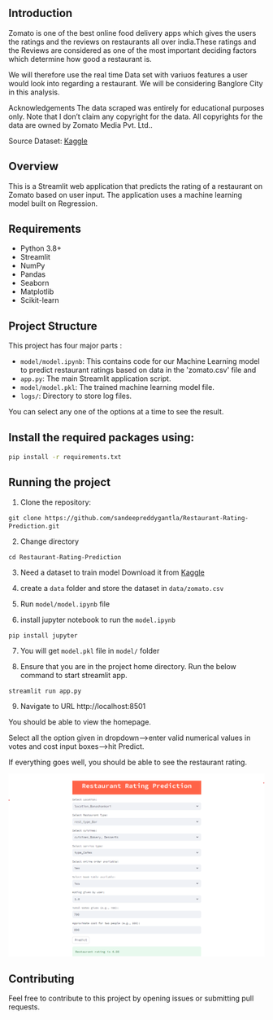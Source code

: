 ## Introduction
Zomato is one of the best online food delivery apps which gives the users the ratings and the reviews on restaurants all over india.These ratings and the Reviews are considered as one of the most important deciding factors which determine how good a restaurant is.

We will therefore use the real time Data set with variuos features a user would look into regarding a restaurant. We will be considering Banglore City in this analysis.

Acknowledgements The data scraped was entirely for educational purposes only. Note that I don’t claim any copyright for the data. All copyrights for the data are owned by Zomato Media Pvt. Ltd..

Source Dataset: [Kaggle](https://www.kaggle.com/datasets/himanshupoddar/zomato-bangalore-restaurants/data)

## Overview

This is a Streamlit web application that predicts the rating of a restaurant on Zomato based on user input. The application uses a machine learning model built on Regression.

## Requirements

- Python 3.8+
- Streamlit
- NumPy
- Pandas
- Seaborn
- Matplotlib
- Scikit-learn

## Project Structure
This project has four major parts :
- `model/model.ipynb`: This contains code for our Machine Learning model to predict restaurant ratings based on data in the 'zomato.csv' file and 
- `app.py`: The main Streamlit application script.
- `model/model.pkl`: The trained machine learning model file.
- `logs/`: Directory to store log files.

You can select any one of the options at a time to see the result.

## Install the required packages using:

```bash
pip install -r requirements.txt
```

## Running the project
1. Clone the repository:
```
git clone https://github.com/sandeepreddygantla/Restaurant-Rating-Prediction.git
```
2. Change directory
```
cd Restaurant-Rating-Prediction
```
3. Need a dataset to train model Download it from [Kaggle](https://www.kaggle.com/datasets/himanshupoddar/zomato-bangalore-restaurants/data)

4. create a `data` folder and store the dataset in `data/zomato.csv`

5. Run `model/model.ipynb` file

6. install jupyter notebook to run the `model.ipynb`
```
pip install jupyter
``` 
7. You will get `model.pkl` file in `model/` folder

8. Ensure that you are in the project home directory. Run the below command to start streamlit app.
   
```
streamlit run app.py
```

9. Navigate to URL http://localhost:8501

You should be able to view the homepage.

Select all the option given in dropdown-->enter valid numerical values in votes and cost input boxes-->hit Predict.

If everything goes well, you should  be able to see the restaurant rating.

![image](https://github.com/sandeepreddygantla/Restaurant-Rating-Prediction/blob/main/img/zomato_output.png)

## Contributing
Feel free to contribute to this project by opening issues or submitting pull requests.





